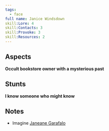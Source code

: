```yaml
---
tags:
  - face
full name: Janice Windsdown
skill:Lore: 4
skill:Contacts: 3
skill:Provoke: 3
skill:Resources: 2
---
```

## Aspects

**Occult bookstore owner with a mysterious past**

## Stunts

**I know someone who might know**

## Notes
- Imagine [Janeane Garafalo](https://www.imdb.com/name/nm0000413/mediaviewer/rm2670767104/?ref_=nm_ov_ph)